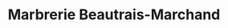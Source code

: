 ---
title: "Marbrerie Beautrais-Marchand"
url: /janze/marbrerie-beautrais-marchand/
shop: directeurs de funérailles
---